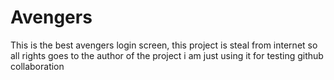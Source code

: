 
# Avengers

This is the best avengers login screen, this project is steal from internet so all rights goes to the author of the project i am just using it for testing github collaboration

